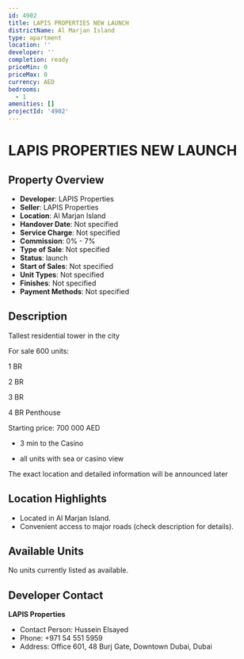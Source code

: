 ```yaml
---
id: 4902
title: LAPIS PROPERTIES NEW LAUNCH
districtName: Al Marjan Island
type: apartment
location: ''
developer: ''
completion: ready
priceMin: 0
priceMax: 0
currency: AED
bedrooms:
  - 1
amenities: []
projectId: '4902'
---
```


# LAPIS PROPERTIES NEW LAUNCH

## Property Overview
- **Developer**: LAPIS Properties
- **Seller**: LAPIS Properties
- **Location**: Al Marjan Island
- **Handover Date**: Not specified
- **Service Charge**: Not specified
- **Commission**: 0% - 7%
- **Type of Sale**: Not specified
- **Status**: launch
- **Start of Sales**: Not specified
- **Unit Types**: Not specified
- **Finishes**: Not specified
- **Payment Methods**: Not specified

## Description
Tallest residential tower in the city



For sale 600 units: 

1 BR

2 BR

3 BR

4 BR Penthouse



Starting price: 700 000 AED



- 3 min to the Casino

- ⁠all units with sea or casino view



The exact location and detailed information will be announced later

## Location Highlights
- Located in Al Marjan Island.
- Convenient access to major roads (check description for details).

## Available Units
No units currently listed as available.

## Developer Contact
**LAPIS Properties**
- Contact Person: Hussein Elsayed
- Phone: +971 54 551 5959
- Address: Office 601, 48 Burj Gate, Downtown Dubai, Dubai
